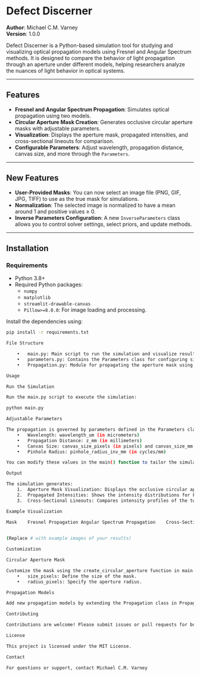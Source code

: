 # Defect Discerner

**Author**: Michael C.M. Varney  
**Version**: 1.0.0

Defect Discerner is a Python-based simulation tool for studying and visualizing optical propagation models using Fresnel and Angular Spectrum methods. It is designed to compare the behavior of light propagation through an aperture under different models, helping researchers analyze the nuances of light behavior in optical systems.

---

## Features

- **Fresnel and Angular Spectrum Propagation**: Simulates optical propagation using two models.
- **Circular Aperture Mask Creation**: Generates occlusive circular aperture masks with adjustable parameters.
- **Visualization**: Displays the aperture mask, propagated intensities, and cross-sectional lineouts for comparison.
- **Configurable Parameters**: Adjust wavelength, propagation distance, canvas size, and more through the `Parameters`.

---

## New Features

- **User-Provided Masks**: You can now select an image file (PNG, GIF, JPG, TIFF) to use as the true mask for simulations.
- **Normalization**: The selected image is normalized to have a mean around 1 and positive values ≥ 0.
- **Inverse Parameters Configuration**: A new `InverseParameters` class allows you to control solver settings, select priors, and update methods.

---

## Installation

### Requirements
- Python 3.8+
- Required Python packages:
  - `numpy`
  - `matplotlib`
  - `streamlit-drawable-canvas`
  - `Pillow>=8.0.0`: For image loading and processing.

Install the dependencies using:

```bash
pip install -r requirements.txt

File Structure

	•	main.py: Main script to run the simulation and visualize results.
	•	parameters.py: Contains the Parameters class for configuring simulation parameters.
	•	Propagation.py: Module for propagating the aperture mask using specified models.

Usage

Run the Simulation

Run the main.py script to execute the simulation:

python main.py

Adjustable Parameters

The propagation is governed by parameters defined in the Parameters class. These include:
	•	Wavelength: wavelength_um (in micrometers)
	•	Propagation Distance: z_mm (in millimeters)
	•	Canvas Size: canvas_size_pixels (in pixels) and canvas_size_mm (in millimeters)
	•	Pinhole Radius: pinhole_radius_inv_mm (in cycles/mm)

You can modify these values in the main() function to tailor the simulation to your needs.

Output

The simulation generates:
	1.	Aperture Mask Visualization: Displays the occlusive circular aperture.
	2.	Propagated Intensities: Shows the intensity distributions for Fresnel and Angular Spectrum propagation.
	3.	Cross-Sectional Lineouts: Compares intensity profiles of the two propagation models.

Example Visualization

Mask	Fresnel Propagation	Angular Spectrum Propagation	Cross-Sectional Lineout
			

(Replace # with example images of your results)

Customization

Circular Aperture Mask

Customize the mask using the create_circular_aperture function in main.py:
	•	size_pixels: Define the size of the mask.
	•	radius_pixels: Specify the aperture radius.

Propagation Models

Add new propagation models by extending the Propagation class in Propagation.py.

Contributing

Contributions are welcome! Please submit issues or pull requests for bug fixes, enhancements, or new features.

License

This project is licensed under the MIT License.

Contact

For questions or support, contact Michael C.M. Varney
